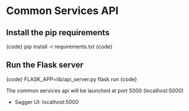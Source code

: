 # Common Services API
## Install the pip requirements
{code}
pip install -r requirements.txt
{code}

## Run the Flask server
{code}
FLASK_APP=lib/api_server.py flask run
{code}

The common services api will be launched at port 5000 (localhost:5000)

 - Sagger UI: localhost:5000